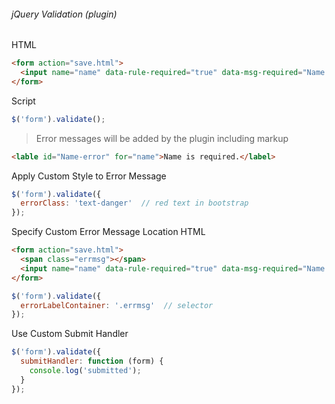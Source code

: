 ###### jQuery Validation (plugin)
### 

HTML
``` html
<form action="save.html">
  <input name="name" data-rule-required="true" data-msg-required="Name is required." />
</form>
```

Script
``` javascript
$('form').validate();
```

> Error messages will be added by the plugin including markup
``` html
<lable id="Name-error" for="name">Name is required.</label>
```

Apply Custom Style to Error Message
``` javascript
$('form').validate({
  errorClass: 'text-danger'  // red text in bootstrap
});
```

Specify Custom Error Message Location
HTML
``` html
<form action="save.html">
  <span class="errmsg"></span>
  <input name="name" data-rule-required="true" data-msg-required="Name is required." />
</form>
```
``` javascript
$('form').validate({
  errorLabelContainer: '.errmsg'  // selector
});
```

Use Custom Submit Handler
``` javascript
$('form').validate({
  submitHandler: function (form) {
    console.log('submitted');
  }
});
```
